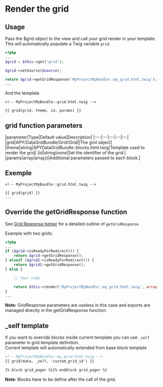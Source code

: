Render the grid
================

## Usage

Pass the $grid object to the view and call your grid render in your template.  This will automatically populate a
Twig variable ```grid```.

```php
<?php
...
$grid = $this->get('grid');

$grid->setSource($source);

return $grid->getGridResponse('MyProjectMyBundle::my_grid.html.twig');
...
```

And the template

```janjo
<!-- MyProjectMyBundle::grid.html.twig -->

{{ grid(grid, theme, id, params) }}
```

## grid function parameters

|parameter|Type|Default value|Description|
|:--:|:--|:--|:--|:--|
|grid|APY/DataGridBundle/Grid/Grid||The grid object|
|theme|string|APYDataGridBundle::blocks.html.twig|Template used to render the grid|
|id|string|_none_|Set the identifier of the grid.|
|params|array|array()|Additional parameters passed to each block.|

## Exemple

```janjo
<!-- MyProjectMyBundle::grid.html.twig -->

{{ grid(grid) }}
...
```

## Override the getGridResponse function

See [Grid Response helper](../grid_configuration/grid_response.md) for a detailed outline of ```getGridResponse```.

Example with two grids:

```php
<?php
...
if ($grid->isReadyForRedirect()) {
    return $grid->getGridResponse();
} elseif ($grid2->isReadyForRedirect()) {
    return $grid2->getGridResponse();
} else {

    // Your code

    return $this->render('MyProjectMyBundle::my_grid.html.twig', array('grid' => $grid, 'grid2' => $grid2));
}
...
```

**Note:** GridResponse parameters are useless in this case and exports are managed directly in the getGridResponse function.

## _self template

If you want to override blocks inside current template you can use `_self` parameter in grid template definition.  
Current template will automatically extended from base block template

```html
<!-- MyProjectMyBundle::my_grid.html.twig -->
{{ grid(data, _self, 'custom_grid_id') }}

{% block grid_pager %}{% endblock grid_pager %}
```

**Note**: Blocks have to be define after the call of the grid.